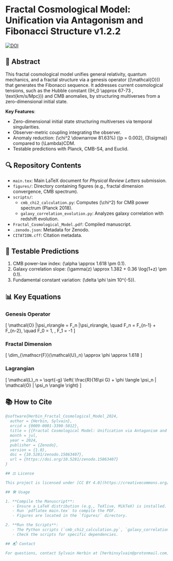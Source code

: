 # Fractal Cosmological Model: Unification via Antagonism and Fibonacci Structure v1.2.2

[![DOI](https://zenodo.org/badge/DOI/10.5281/zenodo.15863407.svg)](https://doi.org/10.5281/zenodo.15863407)

## 📜 Abstract

This fractal cosmological model unifies general relativity, quantum mechanics, and a fractal structure via a genesis operator (\(\mathcal{O}\)) that generates the Fibonacci sequence. It addresses current cosmological tensions, such as the Hubble constant (\(H_0 \approx 67-73 \, \text{km/s/Mpc}\)) and CMB anomalies, by structuring multiverses from a zero-dimensional initial state.

**Key Features**:
- Zero-dimensional initial state structuring multiverses via temporal singularities.
- Observer-metric coupling integrating the observer.
- Anomaly reduction: \(\chi^2 \downarrow 81.63\%\) (\(p = 0.002\), \(3\sigma\)) compared to \(\Lambda\)CDM.
- Testable predictions with Planck, CMB-S4, and Euclid.

## 🔍 Repository Contents

- `main.tex`: Main LaTeX document for *Physical Review Letters* submission.
- `figures/`: Directory containing figures (e.g., fractal dimension convergence, CMB spectrum).
- `scripts/`:
  - `cmb_chi2_calculation.py`: Computes \(\chi^2\) for CMB power spectrum (Planck 2018).
  - `galaxy_correlation_evolution.py`: Analyzes galaxy correlation with redshift evolution.
- `Fractal_Cosmological_Model.pdf`: Compiled manuscript.
- `.zenodo.json`: Metadata for Zenodo.
- `CITATION.cff`: Citation metadata.

## 🧪 Testable Predictions

1. CMB power-law index: \(\alpha \approx 1.618 \pm 0.1\).
2. Galaxy correlation slope: \(\gamma(z) \approx 1.382 + 0.36 \log(1+z) \pm 0.1\).
3. Fundamental constant variation: \(\delta \phi \sim 10^{-5}\).

## 📊 Key Equations

### Genesis Operator
\[
\mathcal{O} |\psi_n\rangle = F_n |\psi_n\rangle, \quad F_n = F_{n-1} + F_{n-2}, \quad F_0 = 1, \, F_1 = -1
\]

### Fractal Dimension
\[
\dim_{\mathscr{F}}(\mathcal{U}_n) \approx \phi \approx 1.618
\]

### Lagrangian
\[
\mathcal{L}_n = \sqrt{-g} \left( \frac{R}{16\pi G} + \phi \langle \psi_n | \mathcal{O} | \psi_n \rangle \right)
\]

## 📚 How to Cite

```bibtex
@software{Herbin_Fractal_Cosmological_Model_2024,
  author = {Herbin, Sylvain},
  orcid = {0009-0001-3390-5012},
  title = {{Fractal Cosmological Model: Unification via Antagonism and Fibonacci Structure}},
  month = jul,
  year = 2024,
  publisher = {Zenodo},
  version = {1.0},
  doi = {10.5281/zenodo.15863407},
  url = {https://doi.org/10.5281/zenodo.15863407}
}

## ⚖️ License

This project is licensed under [CC BY 4.0](https://creativecommons.org/licenses/by/4.0/).

## 🛠️ Usage

1. **Compile the Manuscript**:
   - Ensure a LaTeX distribution (e.g., TeXlive, MikTeX) is installed.
   - Run `pdflatex main.tex` to compile the PDF.
   - Figures are located in the `figures/` directory.

2. **Run the Scripts**:
   - The Python scripts (`cmb_chi2_calculation.py`, `galaxy_correlation_evolution.py`) require Python 3.x with `numpy`, `matplotlib`, and `scipy`.
   - Check the scripts for specific dependencies.

## 📬 Contact

For questions, contact Sylvain Herbin at [herbinsylvain@protonmail.com](mailto:herbinsylvain@protonmail.com). ORCID: [0009-0001-3390-5012](https://orcid.org/0009-0001-3390-5012).